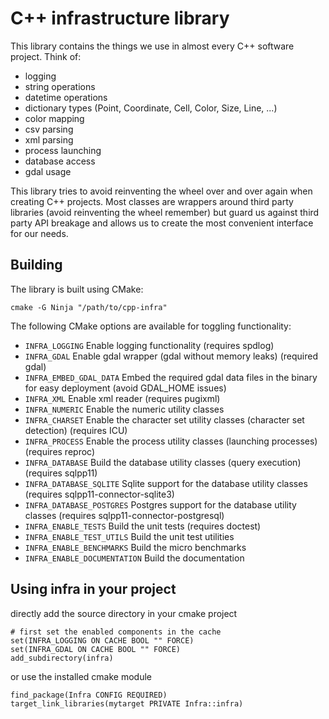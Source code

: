 # C++ infrastructure library
This library contains the things we use in almost every C++ software project.
Think of:
- logging
- string operations
- datetime operations
- dictionary types (Point, Coordinate, Cell, Color, Size, Line, ...)
- color mapping
- csv parsing
- xml parsing
- process launching
- database access
- gdal usage

This library tries to avoid reinventing the wheel over and over again when creating C++ projects. Most classes are wrappers around third party libraries (avoid reinventing the wheel remember) but guard us against third party API breakage and allows us to create the most convenient interface for our needs.

## Building
The library is built using CMake:
```
cmake -G Ninja "/path/to/cpp-infra"
```

The following CMake options are available for toggling functionality:
- `INFRA_LOGGING` Enable logging functionality (requires spdlog)
- `INFRA_GDAL` Enable gdal wrapper (gdal without memory leaks) (required gdal)
- `INFRA_EMBED_GDAL_DATA` Embed the required gdal data files in the binary for easy deployment (avoid GDAL_HOME issues)
- `INFRA_XML` Enable xml reader (requires pugixml)
- `INFRA_NUMERIC` Enable the numeric utility classes
- `INFRA_CHARSET` Enable the character set utility classes (character set detection) (requires ICU)
- `INFRA_PROCESS` Enable the process utility classes (launching processes) (requires reproc)
- `INFRA_DATABASE` Build the database utility classes  (query execution) (requires sqlpp11)
- `INFRA_DATABASE_SQLITE` Sqlite support for the database utility classes (requires sqlpp11-connector-sqlite3)
- `INFRA_DATABASE_POSTGRES` Postgres support for the database utility classes (requires sqlpp11-connector-postgresql)
- `INFRA_ENABLE_TESTS` Build the unit tests (requires doctest)
- `INFRA_ENABLE_TEST_UTILS` Build the unit test utilities
- `INFRA_ENABLE_BENCHMARKS` Build the micro benchmarks
- `INFRA_ENABLE_DOCUMENTATION` Build the documentation

## Using infra in your project
directly add the source directory in your cmake project
```
# first set the enabled components in the cache
set(INFRA_LOGGING ON CACHE BOOL "" FORCE)
set(INFRA_GDAL ON CACHE BOOL "" FORCE)
add_subdirectory(infra)
```

or use the installed cmake module
```
find_package(Infra CONFIG REQUIRED)
target_link_libraries(mytarget PRIVATE Infra::infra)
```
